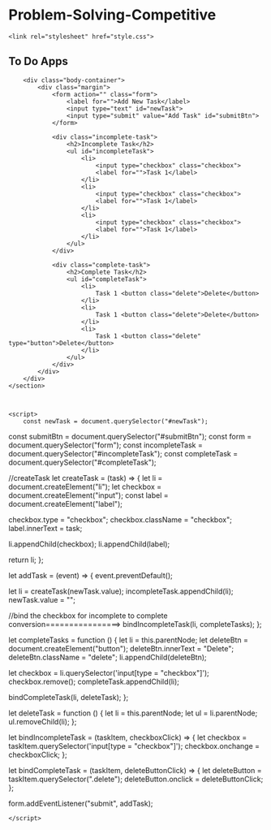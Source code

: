 # Problem-Solving-Competitive

<!DOCTYPE html>
<html lang="en">

<head>
    <meta charset="UTF-8">
    <meta http-equiv="X-UA-Compatible" content="IE=edge">
    <meta name="viewport" content="width=device-width, initial-scale=1.0">
    <title>To-Do App</title>

    <link rel="stylesheet" href="style.css">

</head>

<body>
    <section class="container">
        <div class="header">
            <h1>To Do Apps</h1>
        </div>

        <div class="body-container">
            <div class="margin">
                <form action="" class="form">
                    <label for="">Add New Task</label>
                    <input type="text" id="newTask">
                    <input type="submit" value="Add Task" id="submitBtn">
                </form>

                <div class="incomplete-task">
                    <h2>Incomplete Task</h2>
                    <ul id="incompleteTask">
                        <li>
                            <input type="checkbox" class="checkbox">
                            <label for="">Task 1</label>
                        </li>
                        <li>
                            <input type="checkbox" class="checkbox">
                            <label for="">Task 1</label>
                        </li>
                        <li>
                            <input type="checkbox" class="checkbox">
                            <label for="">Task 1</label>
                        </li>
                    </ul>
                </div>

                <div class="complete-task">
                    <h2>Complete Task</h2>
                    <ul id="completeTask">
                        <li>
                            Task 1 <button class="delete">Delete</button>
                        </li>
                        <li>
                            Task 1 <button class="delete">Delete</button>
                        </li>
                        <li>
                            Task 1 <button class="delete" type="button">Delete</button>
                        </li>
                    </ul>
                </div>
            </div>
        </div>
    </section>



    <script>
        const newTask = document.querySelector("#newTask");

const submitBtn = document.querySelector("#submitBtn");
const form = document.querySelector("form");
const incompleteTask = document.querySelector("#incompleteTask");
const completeTask = document.querySelector("#completeTask");

//createTask
let createTask = (task) => {
let li = document.createElement("li");
let checkbox = document.createElement("input");
const label = document.createElement("label");

checkbox.type = "checkbox";
checkbox.className = "checkbox";
label.innerText = task;

li.appendChild(checkbox);
li.appendChild(label);

return li;
};

let addTask = (event) => {
event.preventDefault();

let li = createTask(newTask.value);
incompleteTask.appendChild(li);
newTask.value = "";

//bind the checkbox for incomplete to complete conversion================>
bindIncompleteTask(li, completeTasks);
};

let completeTasks = function () {
let li = this.parentNode;
let deleteBtn = document.createElement("button");
deleteBtn.innerText = "Delete";
deleteBtn.className = "delete";
li.appendChild(deleteBtn);

let checkbox = li.querySelector('input[type = "checkbox"]');
checkbox.remove();
completeTask.appendChild(li);

bindCompleteTask(li, deleteTask);
};

let deleteTask = function () {
let li = this.parentNode;
let ul = li.parentNode;
ul.removeChild(li);
};

let bindIncompleteTask = (taskItem, checkboxClick) => {
let checkbox = taskItem.querySelector('input[type = "checkbox"]');
checkbox.onchange = checkboxClick;
};

let bindCompleteTask = (taskItem, deleteButtonClick) => {
let deleteButton = taskItem.querySelector(".delete");
deleteButton.onclick = deleteButtonClick;
};

form.addEventListener("submit", addTask);

    </script>

</body>

</html>
